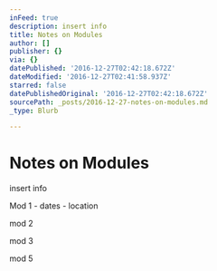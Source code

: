 ```yaml
---
inFeed: true
description: insert info
title: Notes on Modules
author: []
publisher: {}
via: {}
datePublished: '2016-12-27T02:42:18.672Z'
dateModified: '2016-12-27T02:41:58.937Z'
starred: false
datePublishedOriginal: '2016-12-27T02:42:18.672Z'
sourcePath: _posts/2016-12-27-notes-on-modules.md
_type: Blurb

---
```

# Notes on Modules

insert info

Mod 1 - dates - location

mod 2

mod 3

mod 5
